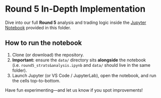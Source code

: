 # Round 5 In-Depth Implementation

Dive into our full **Round 5** analysis and trading logic inside the [Jupyter Notebook](round5_strats&analysis.ipynb) provided in this folder.

## How to run the notebook

1. Clone (or download) the repository.  
2. **Important:** ensure the `data/` directory sits **alongside** the notebook  
   (i.e. `round5_strats&analysis.ipynb` and `data/` should live in the same folder).  
3. Launch Jupyter (or VS Code / JupyterLab), open the notebook, and run the cells top-to-bottom.

Have fun experimenting—and let us know if you spot improvements!

